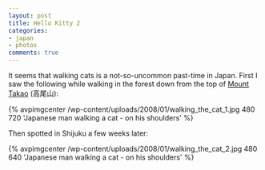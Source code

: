 ```yaml
---
layout: post
title: Hello Kitty 2
categories:
- japan
- photos
comments: true
---
```

It seems that walking cats is a not-so-uncommon past-time in Japan. First I saw the following while walking in the forest down from the top of [Mount Takao](http://www.jref.com/practical/takaosan.shtml) (高尾山):

{% avpimgcenter /wp-content/uploads/2008/01/walking_the_cat_1.jpg 480 720 'Japanese man walking a cat - on his shoulders' %}

Then spotted in Shijuku a few weeks later:

{% avpimgcenter /wp-content/uploads/2008/01/walking_the_cat_2.jpg 480 640 'Japanese man walking a cat - on his shoulders' %}
